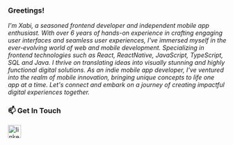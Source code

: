 ### Greetings!   </br>

<em>
I'm Xabi, a seasoned frontend developer and independent mobile app enthusiast. With over 6 years of hands-on experience in crafting engaging user interfaces and seamless user experiences, I've immersed myself in the ever-evolving world of web and mobile development. Specializing in frontend technologies such as React, ReactNative, JavaScript, TypeScript, SQL and Java. I thrive on translating ideas into visually stunning and highly functional digital solutions. As an indie mobile app developer, I've ventured into the realm of mobile innovation, bringing unique concepts to life one app at a time. Let's connect and embark on a journey of creating impactful digital experiences together.
</em>
<br/>



### 📫 Get In Touch
<a href="https://www.linkedin.com/in/xabierjauregi/"><img src="https://www.vectorlogo.zone/logos/linkedin/linkedin-icon.svg" width="30px" alt="linkedin"></a>
&nbsp; &nbsp;
